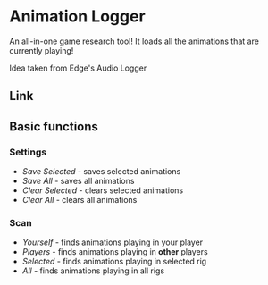 # Animation Logger
An all-in-one game research tool! It loads all the animations that are currently playing!

Idea taken from Edge's Audio Logger

## Link

## Basic functions
### Settings
+ _Save Selected_ - saves selected animations
+ _Save All_ - saves all animations
+ _Clear Selected_ - clears selected animations
+ _Clear All_ - clears all animations
### Scan
+ _Yourself_ - finds animations playing in your player
+ _Players_ - finds animations playing in **other** players
+ _Selected_ - finds animations playing in selected rig
+ _All_ - finds animations playing in all rigs
